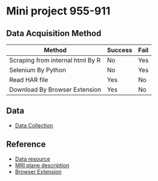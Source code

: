 # Mini project 955-911

## Data Acquisition Method
| Method | Success |  Fail |
| ------ | ------- | ----- |
| Scraping from internal html By R | No | Yes |
| Selenium By Python | No | Yes |
| Read HAR file | Yes | No |
| Download By Browser Extension | Yes | No |

## Data
- [Data Collection](https://github.com/fluke34261/mini-project-955-911/tree/main/Data%20Collection)



## Reference 
- [Data resource](https://nbia.cancerimagingarchive.net/nbia-search/)
- [MRI plane description](https://www.researchgate.net/figure/MRI-planes-for-MRI-head-scan-a-Axial-b-Coronal-c-Sagittal-MR-scanner-can-generate_fig2_338448026)
- [Browser Extension](https://chrome.google.com/webstore/detail/download-all-images/ifipmflagepipjokmbdecpmjbibjnakm)
